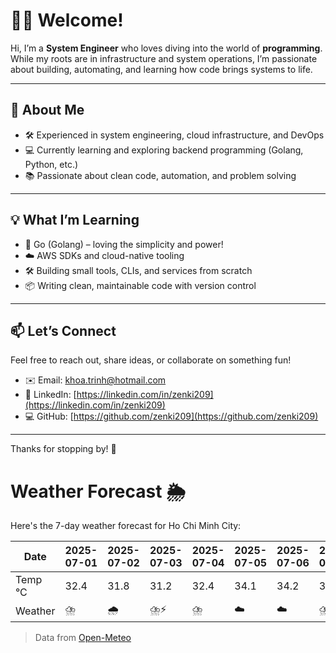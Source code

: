 # 👨‍💻 Welcome!

Hi, I’m a **System Engineer** who loves diving into the world of **programming**. While my roots are in infrastructure and system operations, I’m passionate about building, automating, and learning how code brings systems to life.

---

## 🚀 About Me

- 🛠️ Experienced in system engineering, cloud infrastructure, and DevOps
- 💻 Currently learning and exploring backend programming (Golang, Python, etc.)
- 📚 Passionate about clean code, automation, and problem solving

---

## 💡 What I’m Learning

- 🧠 Go (Golang) – loving the simplicity and power!
- ☁️ AWS SDKs and cloud-native tooling
- 🛠️ Building small tools, CLIs, and services from scratch
- 📦 Writing clean, maintainable code with version control

---

## 📫 Let’s Connect

Feel free to reach out, share ideas, or collaborate on something fun!

- ✉️ Email: khoa.trinh@hotmail.com
- 🔗 LinkedIn: [https://linkedin.com/in/zenki209](https://linkedin.com/in/zenki209)  
- 💻 GitHub: [https://github.com/zenki209](https://github.com/zenki209)

---

Thanks for stopping by! 🌱


# Weather Forecast 🌦️

Here's the 7-day weather forecast for Ho Chi Minh City:

| Date     | 2025-07-01 | 2025-07-02 | 2025-07-03 | 2025-07-04 | 2025-07-05 | 2025-07-06 | 2025-07-07 |
| -------- | ---------- | ---------- | ---------- | ---------- | ---------- | ---------- | ---------- |
| Temp °C  | 32.4       | 31.8       | 31.2       | 32.4       | 34.1       | 34.2       | 34.4       |
| Weather  | ⛈️         | 🌧️         | ⛈️⚡        | ⛈️         | ☁️         | ☁️         | ⛈️⚡        |


> Data from [Open-Meteo](https://open-meteo.com)